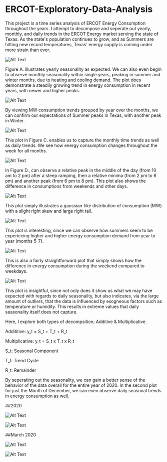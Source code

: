 
# ERCOT-Exploratory-Data-Analysis

This project is a time series analysis of ERCOT Energy Consumption throughout the years. I attempt to decompose and seperate out yearly, monthly, and daily trends in the ERCOT Energy market serving the state of Texas. As the state's population continues to grow, and as Summers are hitting new record temperatures, Texas' energy supply is coming under more strain than ever.

![Alt Text](https://github.com/A-Sarkar18/ERCOT-Exploratory-Data-Analysis/blob/main/figures/ERCOT%20Time%20Series%20MW%20Consumption.png)

Figure A. illustrates yearly seasonality as expected. We can also even begin to observe monthly seasonality within single years, peaking in summer and winter months, due to heating and cooling demand. The plot does demonstrate a steadily growing trend in energy consumption in recent years, with newer and higher peaks.

![Alt Text](https://github.com/A-Sarkar18/ERCOT-Exploratory-Data-Analysis/blob/main/figures/ERCOT%20MW%20Yearly%20Consumption.png)

By viewing MW consumption trends grouped by year over the months, we can confirm our expectations of Summer peaks in Texas, with another peak in Winter.

![Alt Text](https://github.com/A-Sarkar18/ERCOT-Exploratory-Data-Analysis/blob/main/figures/ERCOT%20MW%20Consumption%20Weekly.png)

This plot in Figure C. enables us to capture the monthly time trends as well as daily trends. We see how energy consumption changes throughout the week for all months. 

![Alt Text](https://github.com/A-Sarkar18/ERCOT-Exploratory-Data-Analysis/blob/main/figures/ERCOT%20MW%20Consumption%20Daily.png)

In Figure D., can observe a relative peak in the middle of the day (from 10 am to 2 pm) after a steep ramping, then a relative minima (from 2 pm to 6 pm) and another peak (from 6 pm to 8 pm). This plot also shows the difference in consumptions from weekends and other days.

![Alt Text](https://github.com/A-Sarkar18/ERCOT-Exploratory-Data-Analysis/blob/main/figures/ERCOT%20MW%20Consumption%20Distribution.png)

This plot simply illustrates a gaussian-like distribution of consumption (MW) with a slight right skew and large right tail.

![Alt Text](https://github.com/A-Sarkar18/ERCOT-Exploratory-Data-Analysis/blob/main/figures/ERCOT%20MW%20Consumption%20Monthly%20Distribution.png)

This plot is interesting, since we can observe how summers seem to be experiecing higher and higher energy consumption demand from year to year (months 5-7).

![Alt Text](https://github.com/A-Sarkar18/ERCOT-Exploratory-Data-Analysis/blob/main/figures/ERCOT%20MW%20Consumption%20Daily%20Distribution.png.png)

This is also a fairly straightforward plot that simply shows how the difference in energy consumption during the weekend compared to weekdays.

![Alt Text](https://github.com/A-Sarkar18/ERCOT-Exploratory-Data-Analysis/blob/main/figures/ERCOT%20MW%20Consumption%20Hourly%20Distribution.png.png)

This plot is insightful, since not only does it show us what we may have expected with regards to daily seasonailty, but also indicates, via the large amount of outliers, that the data is influenced by exogneous factors such as temperature or humidity. This results in extreme values that daily seasonality itself does not capture.

Here, I explore both types of decompsition; Additive & Multiplicative. 

Addititive:
y_t = S_t + T_t + R_t

Multiplicative:
y_t = S_t x T_t x R_t

S_t: Seasonal Component

T_t: Trend Cycle

R_t: Remainder

By seperating out the seasonality, we can gain a better sense of the behavior of the data overall for the entire year of 2020.
In the second plot for just the Month of December, we can even observe daily seasonal trends in energy consumption as well.

##2020

![Alt Text](https://github.com/A-Sarkar18/ERCOT-Exploratory-Data-Analysis/blob/main/figures/ERCOT%20MW%20Consumption%20Additive%20Decomposition%202020.png)

![Alt Text](https://github.com/A-Sarkar18/ERCOT-Exploratory-Data-Analysis/blob/main/figures/ERCOT%20MW%20Consumption%20Multiplicative%20Decomposition%202020.png)

##March 2020

![Alt Text](https://github.com/A-Sarkar18/ERCOT-Exploratory-Data-Analysis/blob/main/figures/ERCOT%20MW%20Consumption%20Additive%20Decomposition%20Mar%202020.png
)

![Alt Text](https://github.com/A-Sarkar18/ERCOT-Exploratory-Data-Analysis/blob/main/figures/ERCOT%20MW%20Consumption%20Multiplicative%20Decomposition%20Mar%202020.png
)
